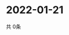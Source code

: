 # 2022-01-21
  共 0条

  <!-- BEGIN -->
  <!-- 最后更新时间Fri Jan 21 2022 00:18:29 GMT+0000 (Coordinated Universal Time) -->
  
  <!-- END -->
  
  